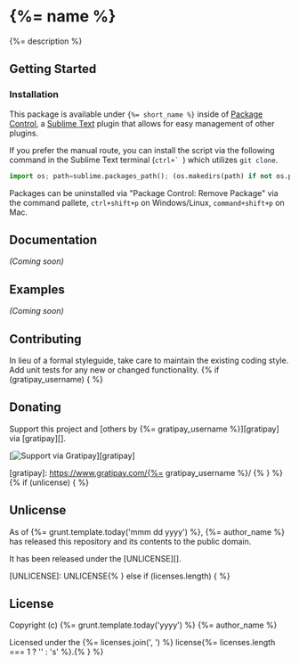 # {%= name %}

{%= description %}

## Getting Started
### Installation
This package is available under `{%= short_name %}` inside of [Package Control][], a [Sublime Text][] plugin that allows for easy management of other plugins.

[Sublime Text]: http://www.sublimetext.com/
[Package Control]: http://wbond.net/sublime_packages/package_control

If you prefer the manual route, you can install the script via the following command in the Sublime Text terminal (``ctrl+` ``) which utilizes `git clone`.

```python
import os; path=sublime.packages_path(); (os.makedirs(path) if not os.path.exists(path) else None); window.run_command('exec', {'cmd': ['git', 'clone', 'https://github.com/twolfson/sublime-{%= short_name %}', '{%= short_name %}'], 'working_dir': path})
```

Packages can be uninstalled via "Package Control: Remove Package" via the command pallete, `ctrl+shift+p` on Windows/Linux, `command+shift+p` on Mac.

## Documentation
_(Coming soon)_

## Examples
_(Coming soon)_

## Contributing
In lieu of a formal styleguide, take care to maintain the existing coding style. Add unit tests for any new or changed functionality.
{% if (gratipay_username) { %}
## Donating
Support this project and [others by {%= gratipay_username %}][gratipay] via [gratipay][].

[![Support via Gratipay][gratipay-badge]][gratipay]

[gratipay-badge]: https://cdn.rawgit.com/gratipay/gratipay-badge/2.x.x/dist/gratipay.png
[gratipay]: https://www.gratipay.com/{%= gratipay_username %}/
{% } %}{% if (unlicense) { %}
## Unlicense
As of {%= grunt.template.today('mmm dd yyyy') %}, {%= author_name %} has released this repository and its contents to the public domain.

It has been released under the [UNLICENSE][].

[UNLICENSE]: UNLICENSE{% } else if (licenses.length) { %}
## License
Copyright (c) {%= grunt.template.today('yyyy') %} {%= author_name %}

Licensed under the {%= licenses.join(', ') %} license{%= licenses.length === 1 ? '' : 's' %}.{% } %}
